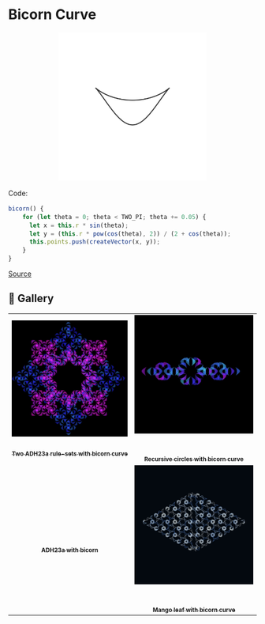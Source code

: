 # Bicorn Curve

<p align="center"><img src="./assets/shape_images/bicorn.jpg" alt="bicorn" width="300px"></p>

Code:

```JavaScript
bicorn() {
    for (let theta = 0; theta < TWO_PI; theta += 0.05) {
      let x = this.r * sin(theta);
      let y = (this.r * pow(cos(theta), 2)) / (2 + cos(theta));
      this.points.push(createVector(x, y));
    }
}
```

[Source](https://mathcurve.com/courbes2d.gb/bicorne/bicorne.shtml)

## 🌄 Gallery

<!-- IMAGE-LIST:START - Do not remove or modify this section -->
<!-- prettier-ignore-start -->
<!-- markdownlint-disable -->
<table>
  <tbody>
   <tr>
     <td align="center"><a href=""> <img class="img" src="../assets/Ruleset-shape-examples/adh231a-bicornx2.jpg" alt="Two ADH23a rule-sets with bicorn curve" style="vertical-align:top;" width="500" /><br /><sub><b><br/>Two ADH23a rule-sets with bicorn curve</b></sub></a></td>
     <td align="center"><a href=""> <img class="img" src="../assets/Ruleset-shape-examples/recursive-circles-bicorn.jpg" alt="Recursive circles with bicorn curve" style=" display: block;
    margin-left: auto;
    margin-right: auto;" width="500" /><br /><sub><b><br/>Recursive circles with bicorn curve</b></sub></a></td>
    </tr>
    <tr>
     <td align="center"><a href=""> <img class="img" src="../assets/Ruleset-shape-examples/hillbert-ADH23a.jpg" alt="" style="vertical-align:top;" width="500" /><br /><sub><b><br/>ADH23a with bicorn</b></sub></a></td>
     <td align="center"><a href=""> <img class="img" src="../assets/Ruleset-shape-examples/mango-bicorn.jpg" alt="Mango leaf with bicorn curve" style=" display: block;
    margin-left: auto;
    margin-right: auto;" width="500" /><br /><sub><b><br/>Mango leaf with bicorn curve</b></sub></a></td>
    </tr>
    
  
    
 </tbody>
</table>

<!-- markdownlint-restore -->
<!-- prettier-ignore-end -->

<!-- IMAGE-LIST:END -->
